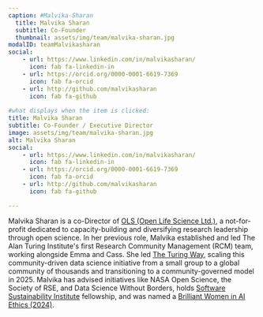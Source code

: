 ```yaml
---
caption: #Malvika-Sharan
  title: Malvika Sharan
  subtitle: Co-Founder
  thumbnail: assets/img/team/malvika-sharan.jpg
modalID: teamMalvikasharan
social:
    - url: https://www.linkedin.com/in/malvikasharan/
      icon: fab fa-linkedin-in
    - url: https://orcid.org/0000-0001-6619-7369
      icon: fab fa-orcid
    - url: http://github.com/malvikasharan 
      icon: fab fa-github
  
#what displays when the item is clicked:
title: Malvika Sharan
subtitle: Co-Founder / Executive Director
image: assets/img/team/malvika-sharan.jpg
alt: Malvika Sharan
social:
    - url: https://www.linkedin.com/in/malvikasharan/
      icon: fab fa-linkedin-in
    - url: https://orcid.org/0000-0001-6619-7369
      icon: fab fa-orcid
    - url: http://github.com/malvikasharan 
      icon: fab fa-github

---
```

Malvika Sharan is a co-Director of [OLS (Open Life Science Ltd.)](https://we-are-ols.org), a not-for-profit dedicated to capacity-building and diversifying research leadership through open science. In her previous role, Malvika established and led The Alan Turing Institute's first Research Community Management (RCM) team, working alongside Emma and Cass. She led [The Turing Way](https://book.the-turing-way.org), scaling this community-driven data science initiative from a small group to a global community of thousands and transitioning to a community-governed model in 2025. Malvika has advised initiatives like NASA Open Science, the Society of RSE, and Data Science Without Borders, holds [Software Sustainability Institute](https://www.software.ac.uk/programmes/fellowship-programme) fellowship, and was named a [Brilliant Women in AI Ethics (2024)](https://womeninaiethics.org/the-list/of-2024/g).




